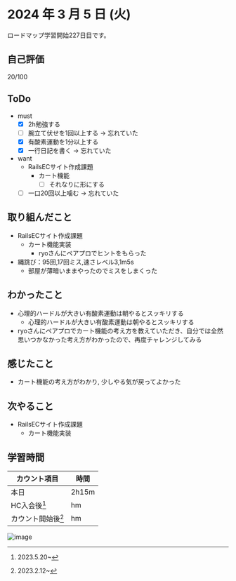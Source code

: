 # 2024 年 3 月 5 日 (火)
ロードマップ学習開始227日目です。

## 自己評価
20/100

## ToDo
- must
  - [x] 2h勉強する
  - [ ] 腕立て伏せを1回以上する -> 忘れていた
  - [x] 有酸素運動を1分以上する
  - [x] 一行日記を書く -> 忘れていた
- want
  - RailsECサイト作成課題
    - カート機能
      - [ ] それなりに形にする
  - [ ] 一口20回以上噛む -> 忘れていた

## 取り組んだこと
- RailsECサイト作成課題
  - カート機能実装
    - ryoさんにペアプロでヒントをもらった
- 縄跳び：95回,17回ミス,速さレベル3,1m5s
  - 部屋が薄暗いままやったのでミスをしまくった

## わかったこと
- 心理的ハードルが大きい有酸素運動は朝やるとスッキリする
  - 心理的ハードルが大きい有酸素運動は朝やるとスッキリする
- ryoさんにペアプロでカート機能の考え方を教えていただき、自分では全然思いつかなかった考え方がわかったので、再度チャレンジしてみる

## 感じたこと
- カート機能の考え方がわかり, 少しやる気が戻ってよかった

## 次やること
- RailsECサイト作成課題
  - カート機能実装

## 学習時間
|カウント項目|時間|
|----|----|
|本日 |2h15m|
|HC入会後[^1]|hm|
|カウント開始後[^2]|hm|

[^1]: 2023.5.20~
[^2]: 2023.2.12~

![image](https://github.com/nil-ramuda/daily_report/assets/94735931/231d27f7-e4f2-4fbd-afd7-bd93ad590f9c)

